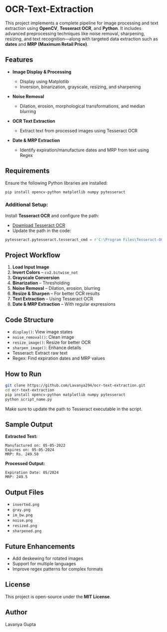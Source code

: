 # OCR-Text-Extraction
  
This project implements a complete pipeline for image processing and text extraction using **OpenCV**, **Tesseract OCR**, and **Python**. It includes advanced preprocessing techniques like noise removal, sharpening, resizing, and text recognition—along with targeted data extraction such as **dates** and **MRP (Maximum Retail Price)**.



## Features

- **Image Display & Processing**
  - Display using Matplotlib
  - Inversion, binarization, grayscale, resizing, and sharpening

- **Noise Removal**
  - Dilation, erosion, morphological transformations, and median blurring

- **OCR Text Extraction**
  - Extract text from processed images using Tesseract OCR

- **Date & MRP Extraction**
  - Identify expiration/manufacture dates and MRP from text using Regex



## Requirements

Ensure the following Python libraries are installed:

```bash
pip install opencv-python matplotlib numpy pytesseract
```

### Additional Setup:
Install **Tesseract OCR** and configure the path:

- [Download Tesseract OCR](https://github.com/tesseract-ocr/tesseract)
- Update the path in the code:
```python
pytesseract.pytesseract.tesseract_cmd = r'C:\Program Files\Tesseract-OCR\tesseract.exe'
```



## Project Workflow

1. **Load Input Image**  
2. **Invert Colors** – `cv2.bitwise_not`  
3. **Grayscale Conversion**  
4. **Binarization** – Thresholding  
5. **Noise Removal** – Dilation, erosion, blurring  
6. **Resize & Sharpen** – For better OCR results  
7. **Text Extraction** – Using Tesseract OCR  
8. **Date & MRP Extraction** – With regular expressions



## Code Structure

- `display()`: View image states  
- `noise_removal()`: Clean image  
- `resize_image()`: Resize for better OCR  
- `sharpen_image()`: Enhance details  
- Tesseract: Extract raw text  
- Regex: Find expiration dates and MRP values



## How to Run

```bash
git clone https://github.com/Lavanya294/ocr-text-extraction.git
cd ocr-text-extraction
pip install opencv-python matplotlib numpy pytesseract
python script_name.py
```

Make sure to update the path to Tesseract executable in the script.



## Sample Output

**Extracted Text:**
```
Manufactured on: 05-05-2022  
Expires on: 05-05-2024  
MRP: Rs. 249.50
```

**Processed Output:**
```
Expiration Date: 05/2024  
MRP: 249.5
```



## Output Files

- `inverted.png`  
- `gray.png`  
- `im_bw.png`  
- `noise.png`  
- `resized.png`  
- `sharpened.png`



## Future Enhancements

- Add deskewing for rotated images  
- Support for multiple languages  
- Improve regex patterns for complex formats  



## License

This project is open-source under the **MIT License**.



## Author
Lavanya Gupta
